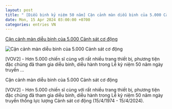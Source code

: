 ```yaml
---
layout: post
title: " [Diễu binh kỷ niệm 50 năm] Cận cảnh màn diễu binh của 5.000 Cảnh sát cơ động"
date: Mon, 15 Apr 2024 03:00:00 +0700
categories: entries VN
---
```

[Cận cảnh màn diễu binh của 5.000 Cảnh sát cơ động](https://vov2.vov.vn/multimedia/anh/can-canh-man-dieu-binh-cua-5000-canh-sat-co-dong-47937.vov2)

![Cận cảnh màn diễu binh của 5.000 Cảnh sát cơ động](https://vov2-media.solidtech.vn/sites/default/files/styles/og_image/public/2024-04/co%CC%82ng%20an%20dieu%20binh%20dieu%20hanh-18.jpg?v=1713107732)

[VOV2] - Hơn 5.000 chiến sĩ cùng với rất nhiều trang thiết bị, phương tiện đặc chủng đã tham gia diễu binh, diễu hành trong Lễ kỷ niệm 50 năm ngày truyền ...

Cận cảnh màn diễu binh của 5.000 Cảnh sát cơ động

[VOV2] - Hơn 5.000 chiến sĩ cùng với rất nhiều trang thiết bị, phương tiện đặc chủng đã tham gia diễu binh, diễu hành trong Lễ kỷ niệm 50 năm ngày truyền thống lực lượng Cảnh sát cơ động (15/4/1974 - 15/4/2024).

